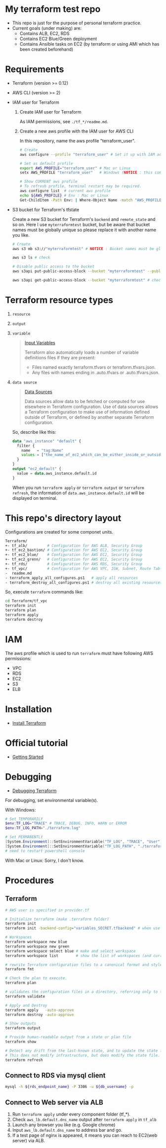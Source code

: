 # My terraform test repo
- This repo is just for the purpose of personal terraform practice.
- Current goals (under making) are:
  - Contains ALB, EC2, RDS
  - Contains EC2 Blue/Green deployment
  - Contains Ansible tasks on EC2 (by terraform or using AMI which has been created beforehand)

# Requirements
- Terraform (version >= 0.12)
- AWS CLI (version >= 2)
- IAM user for Terraform
    1. Create IAM user for Terraform
        
        As IAM permissions, see `./tf_*/readme.md`. 
    1. Create a new aws profile with the IAM user for AWS CLI
        
        In this repository, name the aws profile "terraform_user".
        ```bash
        # Create
        aws configure --profile "terraform_user" # Set it up with IAM access key and secret key
        
        # Set as default profile
        export AWS_PROFILE="terraform_user" # Mac or Linux
        setx AWS_PROFILE "terraform_user"   # Windows (NOTICE : this command is for USER env)
        
        # Show CURRENT aws profile
        # To refresh profile, terminal restart may be required.
        aws configure list  # current aws profile
        echo ${AWS_PROFILE} # Env : Mac or Linux
        Get-ChildItem -Path Env: | Where-Object Name -match "AWS_PROFILE" # Env : Windows PowerShell
        ```
- S3 bucket for Terraform's tfstate
    
    Create a new S3 bucket for Terraform's `backend` and `remote_state` and so on. Here I use `myterraformtest` bucket, but be aware that bucket names must be globally unique so please replace it with another name you like.
    ```bash
    # Create
    aws s3 mb s3://"myterraformtest" # NOTICE : Bucket names must be globally unique. So Replace it with another name you like. 

    aws s3 ls # check

    # Disable public access to the bucket
    aws s3api put-public-access-block --bucket "myterraformtest" --public-access-block-configuration BlockPublicAcls=true,IgnorePublicAcls=true,BlockPublicPolicy=true,RestrictPublicBuckets=true

    aws s3api get-public-access-block --bucket "myterraformtest" # check
    ```

# Terraform resource types
1. `resource`
1. `output`
1. `variable`
    > [Input Variables](https://www.terraform.io/docs/configuration/variables.html)
    > 
    > Terraform also automatically loads a number of variable definitions files if they are present:
    >   - Files named exactly terraform.tfvars or terraform.tfvars.json.
    >   - Any files with names ending in .auto.tfvars or .auto.tfvars.json.
1. `data source`
    > [Data Sources](https://www.terraform.io/docs/configuration/data-sources.html)
    > 
    > Data sources allow data to be fetched or computed for use elsewhere in Terraform configuration. Use of data sources allows a Terraform configuration to make use of information defined outside of Terraform, or defined by another separate Terraform configuration.

    So, describe like this:
    ```tf:data_ec2.tf
    data "aws_instance" "default" {
      filter {
        name   = "tag:Name"
        values = ["the_name_of_ec2_which_can_be_either_inside_or_outside_of_terraform_configuration"]
      }
    }
    output "ec2_default" {
      value = data.aws_instance.default.id
    }
    ```
    When you run `terraform apply` or `terraform output` or `terraform refresh`, the information of `data.aws_instance.default.id` will be displayed on terminal.

# This repo's directory layout
Configurations are created for some componet units.
```bash
Terraform/
+- tf_alb/         # Configuration for AWS ALB, Security Group
+- tf_ec2_bastion/ # Configuration for AWS EC2, Security Group
+- tf_ec2_blue/    # Configuration for AWS EC2, Security Group
+- tf_ec2_grenn/   # Configuration for AWS EC2, Security Group
+- tf_rds/         # Configuration for AWS RDS, Security Group
+- tf_vpc/         # Configuration for AWS VPC, IGW, Subnet, Route Table
-  readme.md
- terraform_apply_all_configures.ps1   # apply all resources
- terraform_destroy_all_configures.ps1 # destroy all existing resources
```
So, execute `terraform` commands like:
```bash
cd Terraform/tf_vpc
terraform init
terraform plan
terraform apply
terraform destroy
```

# IAM
The aws profile which is used to run `terraform` must have following AWS permissions:
- VPC
- RDS
- EC2
- S3
- ELB

# Installation
- [Install Terraform](https://learn.hashicorp.com/terraform/getting-started/install.html )

# Official tutorial
- [Getting Started](https://learn.hashicorp.com/terraform/getting-started/intro)

# Debugging
- [Debugging Terraform](https://www.terraform.io/docs/internals/debugging.html)

For debugging, set environmental variable(s).

With Windows:
```PowerShell
# Set TEMPORARILY
$env:TF_LOG="TRACE" # TRACE, DEBUG, INFO, WARN or ERROR
$env:TF_LOG_PATH="./terraform.log"

# Set PERMANENTLY
[System.Environment]::SetEnvironmentVariable("TF_LOG", "TRACE", "User")
[System.Environment]::SetEnvironmentVariable("TF_LOG_PATH", "./terraform.log", "User")
# need to restart powershell console
```

With Mac or Linux:
Sorry, I don't know.

# Procedures
## Terraform
```bash
# AWS user is specified in provider.tf

# Initialize terraform (make .terraform folder)
terraform init
terraform init -backend-config="variables_SECRET.tfbackend" # when use variables

# Workspaces
terraform workspace new blue
terraform workspace new green
terraform workspace select blue # make and select workspace
terraform workspace list        # show the list of workspaces (and current workspaces)

# rewrite Terraform configuration files to a canonical format and style.
terraform fmt

# Check the plan to execute.
terraform plan

# validates the configuration files in a directory, referring only to the configuration and not accessing any remote services such as remote state, provider APIs, etc
terraform validate

# Apply and Destroy
terraform apply   -auto-approve
terraform destroy -auto-approve

# Show outputs
terraform output

# Provide human-readable output from a state or plan file
terraform show

# Detect any drift from the last-known state, and to update the state file.
# This does not modify infrastructure, but does modify the state file. If the state is changed, this may cause changes to occur during the next plan or apply.
terraform refresh
```

## Connect to RDS via mysql client
```bash
mysql -h ${rds_endpoint_name} -P 3306 -u ${db_username} -p
```

## Connect to Web server via ALB
1. Run `terraform apply` under every component folder (tf_*).
1. Check `aws_lb.default.dns_name` output after `terraform apply` in `tf_alb`
1. Launch any browser you like (e.g. Google chrome)
1. Input `aws_lb.default.dns_name` to address bar and go.
1. If a test page of nginx is appeared, it means you can reach to EC2(web server) via ALB.